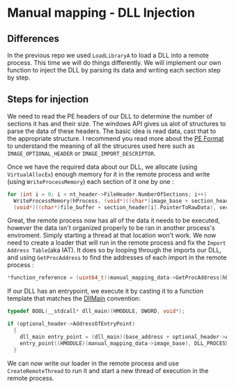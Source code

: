 # Manual mapping - DLL Injection

## Differences

In the previous repo we used ```LoadLibraryA``` to load a DLL into a remote process. This time we will do things differently. We will implement our own function to inject the DLL by parsing its data and writing each section step by step. 

## Steps for injection

We need to read the PE headers of our DLL to determine the number of sections it has and their size. The windows API gives us alot of structures to parse the data of these headers. The basic idea is read data, cast that to the appropriate structure. I recommend you read more about the [PE Format](https://docs.microsoft.com/en-us/windows/win32/debug/pe-format) to understand the meaning of all the strucures used here such as ```IMAGE_OPTIONAL_HEADER``` or ```IMAGE_IMPORT_DESCRIPTOR```.

Once we have the required data about our DLL, we allocate (using ```VirtualAllocEx```) enough memory for it in the remote process and write (using ```WriteProcessMemory```) each section of it one by one :

```cpp
for (int i = 0; i < nt_header->FileHeader.NumberOfSections; i++)
  WriteProcessMemory(hProcess, (void*)((char*)image_base + section_header[i].VirtualAddress), 
  (void*)((char*)file_buffer + section_header[i].PointerToRawData), section_header[i].SizeOfRawData, 0);
```

Great, the remote process now has all of the data it needs to be executed, however the data isn't organized properly to be ran in another process's enviroment. Simply starting a thread at that location won't work. We now need to create a loader that will run in the remote process and fix the ```Import Address Table```(aka IAT). It does so by looping through the imports our DLL, and using ```GetProcAddress``` to find the addresses of each import in the remote process : 

```cpp
*function_reference = (uint64_t)(manual_mapping_data->GetProcAddress(hDll, MAKEINTRESOURCEA(*thunk_reference)));
```

If our DLL has an entrypoint, we execute it by casting it to a function template that matches the [DllMain](https://docs.microsoft.com/en-us/windows/win32/dlls/dllmain) convention:

```cpp
typedef BOOL(__stdcall* dll_main)(HMODULE, DWORD, void*);

if (optional_header->AddressOfEntryPoint)
  {
    dll_main entry_point = (dll_main)(base_address + optional_header->AddressOfEntryPoint);
    entry_point((HMODULE)(manual_mapping_data->image_base), DLL_PROCESS_ATTACH, 0);
  }
  ```
  
  We can now write our loader in the remote process and use `CreateRemoteThread` to run it and start a new thread of execution in the remote process.
